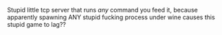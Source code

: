 Stupid little tcp server that runs _any_ command you feed it, because apparently spawning ANY stupid fucking process under wine causes this stupid game to lag??
